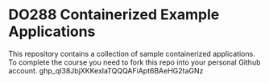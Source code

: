 # DO288 Containerized Example Applications

This repository contains a collection of sample containerized applications.  To complete the course you need to fork this repo into your personal Github account. 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
